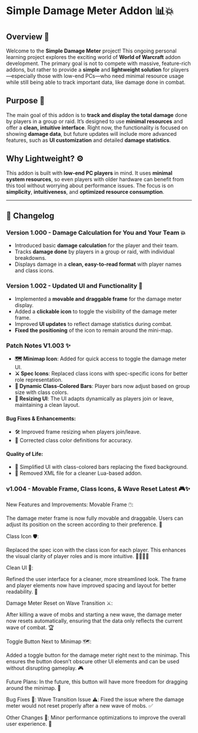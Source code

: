 # **Simple Damage Meter Addon** 📊💥

## **Overview** 🧐

Welcome to the **Simple Damage Meter** project! This ongoing personal learning project explores the exciting world of **World of Warcraft** addon development. The primary goal is not to compete with massive, feature-rich addons, but rather to provide a **simple** and **lightweight solution** for players—especially those with low-end PCs—who need minimal resource usage while still being able to track important data, like damage done in combat. 

## **Purpose** 🎯

The main goal of this addon is to **track and display the total damage** done by players in a group or raid. It’s designed to use **minimal resources** and offer a **clean, intuitive interface**. Right now, the functionality is focused on showing **damage data**, but future updates will include more advanced features, such as **UI customization** and detailed **damage statistics**.

## **Why Lightweight?** ⚙️

This addon is built with **low-end PC players** in mind. It uses **minimal system resources**, so even players with older hardware can benefit from this tool without worrying about performance issues. The focus is on **simplicity**, **intuitiveness**, and **optimized resource consumption**.

---

## **📜 Changelog** 

### **Version 1.000 - Damage Calculation for You and Your Team** 💥
- Introduced basic **damage calculation** for the player and their team.
- Tracks **damage done** by players in a group or raid, with individual breakdowns.
- Displays damage in a **clean, easy-to-read format** with player names and class icons.

### **Version 1.002 - Updated UI and Functionality** 🎉
- Implemented a **movable and draggable frame** for the damage meter display.
- Added a **clickable icon** to toggle the visibility of the damage meter frame.
- Improved **UI updates** to reflect damage statistics during combat.
- **Fixed the positioning** of the icon to remain around the mini-map.

### **Patch Notes V1.003 ✨**
- **🗺️ Minimap Icon**: Added for quick access to toggle the damage meter UI.
- **⚔️ Spec Icons**: Replaced class icons with spec-specific icons for better role representation.
- **🎨 Dynamic Class-Colored Bars**: Player bars now adjust based on group size with class colors.
- **🔄 Resizing UI**: The UI adapts dynamically as players join or leave, maintaining a clean layout.

#### **Bug Fixes & Enhancements**:
- 🛠️ Improved frame resizing when players join/leave.
- 🎨 Corrected class color definitions for accuracy.

#### **Quality of Life**:
- 🧹 Simplified UI with class-colored bars replacing the fixed background.
- 🚫 Removed XML file for a cleaner Lua-based addon.

### **v1.004 - Movable Frame, Class Icons, & Wave Reset Latest 🎮✨**

New Features and Improvements:
Movable Frame 🖱️:

The damage meter frame is now fully movable and draggable. Users can adjust its position on the screen according to their preference. 🔄

Class Icon 🛡️:

Replaced the spec icon with the class icon for each player. This enhances the visual clarity of player roles and is more intuitive. 👨‍⚖️👩‍⚖️

Clean UI 🎨:

Refined the user interface for a cleaner, more streamlined look. The frame and player elements now have improved spacing and layout for better readability. 📐

Damage Meter Reset on Wave Transition ⚔️:

After killing a wave of mobs and starting a new wave, the damage meter now resets automatically, ensuring that the data only reflects the current wave of combat. 🏆

Toggle Button Next to Minimap 🗺️:

Added a toggle button for the damage meter right next to the minimap. This ensures the button doesn’t obscure other UI elements and can be used without disrupting gameplay. 🎮

Future Plans: In the future, this button will have more freedom for dragging around the minimap. 🔄

Bug Fixes 🐞:
Wave Transition Issue ⚠️: Fixed the issue where the damage meter would not reset properly after a new wave of mobs. ✅

Other Changes 🔧:
Minor performance optimizations to improve the overall user experience. 🚀
